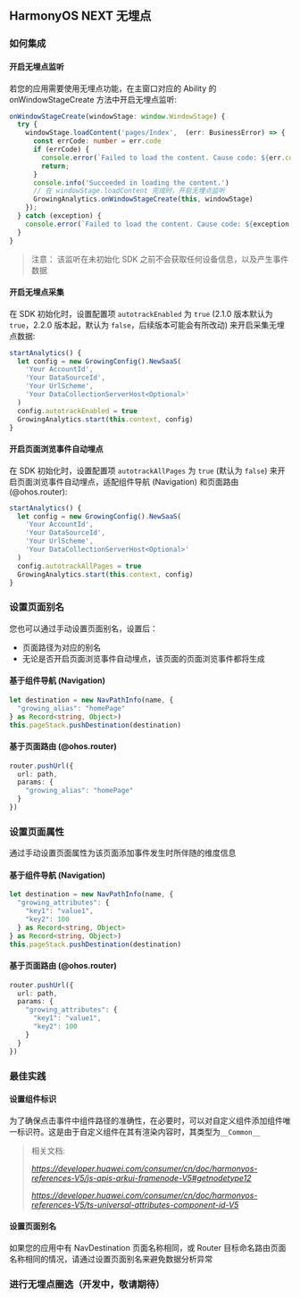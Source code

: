 ## HarmonyOS NEXT 无埋点

### 如何集成

#### 开启无埋点监听

若您的应用需要使用无埋点功能，在主窗口对应的 Ability 的 onWindowStageCreate 方法中开启无埋点监听: 

```typescript
onWindowStageCreate(windowStage: window.WindowStage) {
  try {
    windowStage.loadContent('pages/Index',  (err: BusinessError) => {
      const errCode: number = err.code
      if (errCode) {
        console.error(`Failed to load the content. Cause code: ${err.code}, message: ${err.message}`)
        return;
      }
      console.info('Succeeded in loading the content.')
      // 在 windowStage.loadContent 完成时，开启无埋点监听
      GrowingAnalytics.onWindowStageCreate(this, windowStage)
    });
  } catch (exception) {
    console.error(`Failed to load the content. Cause code: ${exception.code}, message: ${exception.message}`)
  }
}
```

> 注意：
> 该监听在未初始化 SDK 之前不会获取任何设备信息，以及产生事件数据

#### 开启无埋点采集

在 SDK 初始化时，设置配置项 `autotrackEnabled` 为 `true` (2.1.0 版本默认为 `true`，2.2.0 版本起，默认为 `false`，后续版本可能会有所改动) 来开启采集无埋点数据: 

```typescript
startAnalytics() {
  let config = new GrowingConfig().NewSaaS(
    'Your AccountId',
    'Your DataSourceId',
    'Your UrlScheme',
    'Your DataCollectionServerHost<Optional>'
  )
  config.autotrackEnabled = true
  GrowingAnalytics.start(this.context, config)
}
```

#### 开启页面浏览事件自动埋点

在 SDK 初始化时，设置配置项 `autotrackAllPages` 为 `true` (默认为 `false`) 来开启页面浏览事件自动埋点，适配组件导航 (Navigation) 和页面路由 (@ohos.router): 

```typescript
startAnalytics() {
  let config = new GrowingConfig().NewSaaS(
    'Your AccountId',
    'Your DataSourceId',
    'Your UrlScheme',
    'Your DataCollectionServerHost<Optional>'
  )
  config.autotrackAllPages = true
  GrowingAnalytics.start(this.context, config)
}
```

### 设置页面别名

您也可以通过手动设置页面别名，设置后：

* 页面路径为对应的别名
* 无论是否开启页面浏览事件自动埋点，该页面的页面浏览事件都将生成

#### 基于组件导航 (Navigation)

```typescript
let destination = new NavPathInfo(name, {
  "growing_alias": "homePage"
} as Record<string, Object>)
this.pageStack.pushDestination(destination)
```

#### 基于页面路由 (@ohos.router)

```typescript
router.pushUrl({
  url: path,
  params: {
    "growing_alias": "homePage"
  }
})
```

### 设置页面属性

通过手动设置页面属性为该页面添加事件发生时所伴随的维度信息

#### 基于组件导航 (Navigation)

```typescript
let destination = new NavPathInfo(name, {
  "growing_attributes": {
    "key1": "value1",
    "key2": 100
  } as Record<string, Object>
} as Record<string, Object>)
this.pageStack.pushDestination(destination)
```

#### 基于页面路由 (@ohos.router)

```typescript
router.pushUrl({
  url: path,
  params: {
    "growing_attributes": {
      "key1": "value1",
      "key2": 100
    }
  }
})
```

### 最佳实践

#### 设置组件标识

为了确保点击事件中组件路径的准确性，在必要时，可以对自定义组件添加组件唯一标识符。这是由于自定义组件在其有渲染内容时，其类型为`__Common__`

> 相关文档: 
>
> *https://developer.huawei.com/consumer/cn/doc/harmonyos-references-V5/js-apis-arkui-framenode-V5#getnodetype12*
>
> *https://developer.huawei.com/consumer/cn/doc/harmonyos-references-V5/ts-universal-attributes-component-id-V5*

#### 设置页面别名

如果您的应用中有 NavDestination 页面名称相同，或 Router 目标命名路由页面名称相同的情况，请通过设置页面别名来避免数据分析异常

### 进行无埋点圈选（开发中，敬请期待）